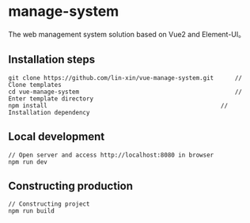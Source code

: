 # manage-system #
The web management system solution based on Vue2 and Element-UI。


## Installation steps ##

	git clone https://github.com/lin-xin/vue-manage-system.git		// Clone templates
	cd vue-manage-system											// Enter template directory
	npm install													// Installation dependency

## Local development ##

	// Open server and access http://localhost:8080 in browser
	npm run dev

## Constructing production ##

	// Constructing project
	npm run build
